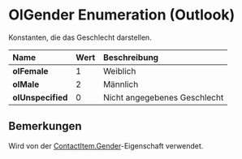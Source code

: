 
# OlGender Enumeration (Outlook)

Konstanten, die das Geschlecht darstellen.



|**Name**|**Wert**|**Beschreibung**|
|:-----|:-----|:-----|
|**olFemale**|1|Weiblich|
|**olMale**|2|Männlich|
|**olUnspecified**|0|Nicht angegebenes Geschlecht|

## Bemerkungen

Wird von der [ContactItem.Gender](0192a64e-d575-d43f-77ed-adbcc156786f.md)-Eigenschaft verwendet.


